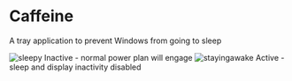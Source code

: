 # Caffeine
A tray application to prevent Windows from going to sleep

![sleepy](https://i.imgur.com/U5tAzgy.png)
Inactive - normal power plan will engage
![stayingawake](https://i.imgur.com/0dhkuN5.png)
Active - sleep and display inactivity disabled
